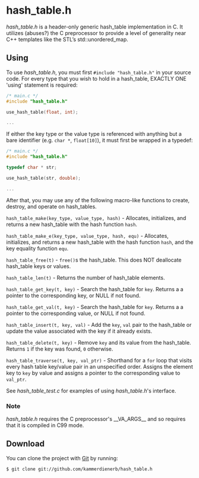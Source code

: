 # hash_table.h

_hash_table.h_ is a header-only generic hash_table implementation in C. It utilizes (abuses?) the C preprocessor to provide a level of generality near C++ templates like the STL’s std::unordered\_map.

## Using ##
To use _hash_table.h_, you must first `#include "hash_table.h"` in your source code. For every type that you wish to hold in a hash_table, EXACTLY ONE 'using' statement is required:

```C
/* main.c */
#include "hash_table.h"

use_hash_table(float, int);

...
```
If either the key type or the value type is referenced with anything but a bare identifier (e.g. `char *`, `float[10]`), it must first be wrapped in a typedef:

```C
/* main.c */
#include "hash_table.h"

typedef char * str;

use_hash_table(str, double);

...
```

After that, you may use any of the following macro-like functions to create, destroy, and operate on hash_tables.

`hash_table_make(key_type, value_type, hash)`        - Allocates, initializes, and returns a new hash_table with the hash function `hash`.

`hash_table_make_e(key_type, value_type, hash, equ)` - Allocates, initializes, and returns a new hash_table with the hash function `hash`, and the key equality function `equ`.

`hash_table_free(t)`                                 - `free()`s the hash_table. This does NOT deallocate hash_table keys or values.

`hash_table_len(t)`                                  - Returns the number of hash_table elements.

`hash_table_get_key(t, key)`                         - Search the hash_table for `key`. Returns a a pointer to the corresponding key, or NULL if not found.

`hash_table_get_val(t, key)`                         - Search the hash_table for `key`. Returns a a pointer to the corresponding value, or NULL if not found.

`hash_table_insert(t, key, val)`                     - Add the `key`, `val` pair to the hash_table or update the value associated with the key if it already exists.

`hash_table_delete(t, key)`                          - Remove `key` and its value from the hash_table. Returns `1` if the key was found, `0` otherwise.

`hash_table_traverse(t, key, val_ptr)`               - Shorthand for a `for` loop that visits every hash table key/value pair in an unspecified order. Assigns the element key to `key` by value and assigns a pointer to the corresponding value to `val_ptr`.

See _hash_table_test.c_ for examples of using _hash_table.h_'s interface.


### Note ###
_hash_table.h_ requires the C preprocessor's \_\_VA\_ARGS\_\_ and so requires that it is compiled in C99 mode.

## Download ##
You can clone the project with [Git](http://git-scm.com "Git") by running:

    $ git clone git://github.com/kammerdienerb/hash_table.h

